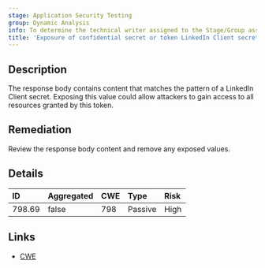 ```yaml
---
stage: Application Security Testing
group: Dynamic Analysis
info: To determine the technical writer assigned to the Stage/Group associated with this page, see https://handbook.gitlab.com/handbook/product/ux/technical-writing/#assignments
title: 'Exposure of confidential secret or token LinkedIn Client secret'
---
```


## Description

The response body contains content that matches the pattern of a LinkedIn Client secret.
Exposing this value could allow attackers to gain access to all resources granted by this token.

## Remediation

Review the response body content and remove any exposed values.

## Details

| ID | Aggregated | CWE | Type | Risk |
|:---|:-----------|:----|:-----|:-----|
| 798.69 | false | 798 | Passive | High |

## Links

- [CWE](https://cwe.mitre.org/data/definitions/798.html)
